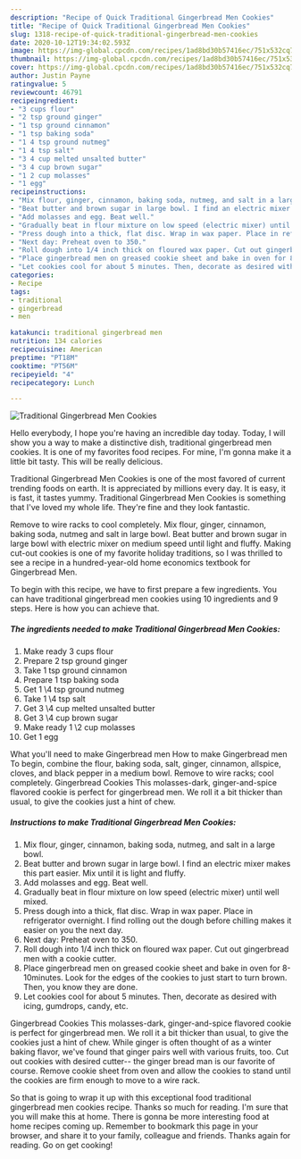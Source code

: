 ```yaml
---
description: "Recipe of Quick Traditional Gingerbread Men Cookies"
title: "Recipe of Quick Traditional Gingerbread Men Cookies"
slug: 1318-recipe-of-quick-traditional-gingerbread-men-cookies
date: 2020-10-12T19:34:02.593Z
image: https://img-global.cpcdn.com/recipes/1ad8bd30b57416ec/751x532cq70/traditional-gingerbread-men-cookies-recipe-main-photo.jpg
thumbnail: https://img-global.cpcdn.com/recipes/1ad8bd30b57416ec/751x532cq70/traditional-gingerbread-men-cookies-recipe-main-photo.jpg
cover: https://img-global.cpcdn.com/recipes/1ad8bd30b57416ec/751x532cq70/traditional-gingerbread-men-cookies-recipe-main-photo.jpg
author: Justin Payne
ratingvalue: 5
reviewcount: 46791
recipeingredient:
- "3 cups flour"
- "2 tsp ground ginger"
- "1 tsp ground cinnamon"
- "1 tsp baking soda"
- "1 4 tsp ground nutmeg"
- "1 4 tsp salt"
- "3 4 cup melted unsalted butter"
- "3 4 cup brown sugar"
- "1 2 cup molasses"
- "1 egg"
recipeinstructions:
- "Mix flour, ginger, cinnamon, baking soda, nutmeg, and salt in a large bowl."
- "Beat butter and brown sugar in large bowl. I find an electric mixer makes this part easier. Mix until it is light and fluffy."
- "Add molasses and egg. Beat well."
- "Gradually beat in flour mixture on low speed (electric mixer) until well mixed."
- "Press dough into a thick, flat disc. Wrap in wax paper. Place in refrigerator overnight. I find rolling out the dough before chilling makes it easier on you the next day."
- "Next day: Preheat oven to 350."
- "Roll dough into 1/4 inch thick on floured wax paper. Cut out gingerbread men with a cookie cutter."
- "Place gingerbread men on greased cookie sheet and bake in oven for 8-10minutes. Look for the edges of the cookies to just start to turn brown. Then, you know they are done."
- "Let cookies cool for about 5 minutes. Then, decorate as desired with icing, gumdrops, candy, etc."
categories:
- Recipe
tags:
- traditional
- gingerbread
- men

katakunci: traditional gingerbread men 
nutrition: 134 calories
recipecuisine: American
preptime: "PT18M"
cooktime: "PT56M"
recipeyield: "4"
recipecategory: Lunch

---
```



![Traditional Gingerbread Men Cookies](https://img-global.cpcdn.com/recipes/1ad8bd30b57416ec/751x532cq70/traditional-gingerbread-men-cookies-recipe-main-photo.jpg)

Hello everybody, I hope you're having an incredible day today. Today, I will show you a way to make a distinctive dish, traditional gingerbread men cookies. It is one of my favorites food recipes. For mine, I'm gonna make it a little bit tasty. This will be really delicious.

Traditional Gingerbread Men Cookies is one of the most favored of current trending foods on earth. It is appreciated by millions every day. It is easy, it is fast, it tastes yummy. Traditional Gingerbread Men Cookies is something that I've loved my whole life. They're fine and they look fantastic.

Remove to wire racks to cool completely. Mix flour, ginger, cinnamon, baking soda, nutmeg and salt in large bowl. Beat butter and brown sugar in large bowl with electric mixer on medium speed until light and fluffy. Making cut-out cookies is one of my favorite holiday traditions, so I was thrilled to see a recipe in a hundred-year-old home economics textbook for Gingerbread Men.


To begin with this recipe, we have to first prepare a few ingredients. You can have traditional gingerbread men cookies using 10 ingredients and 9 steps. Here is how you can achieve that.

<!--inarticleads1-->

##### The ingredients needed to make Traditional Gingerbread Men Cookies:

1. Make ready 3 cups flour
1. Prepare 2 tsp ground ginger
1. Take 1 tsp ground cinnamon
1. Prepare 1 tsp baking soda
1. Get 1 \4 tsp ground nutmeg
1. Take 1 \4 tsp salt
1. Get 3 \4 cup melted unsalted butter
1. Get 3 \4 cup brown sugar
1. Make ready 1 \2 cup molasses
1. Get 1 egg


What you&#39;ll need to make Gingerbread men How to make Gingerbread men To begin, combine the flour, baking soda, salt, ginger, cinnamon, allspice, cloves, and black pepper in a medium bowl. Remove to wire racks; cool completely. Gingerbread Cookies This molasses-dark, ginger-and-spice flavored cookie is perfect for gingerbread men. We roll it a bit thicker than usual, to give the cookies just a hint of chew. 

<!--inarticleads2-->

##### Instructions to make Traditional Gingerbread Men Cookies:

1. Mix flour, ginger, cinnamon, baking soda, nutmeg, and salt in a large bowl.
1. Beat butter and brown sugar in large bowl. I find an electric mixer makes this part easier. Mix until it is light and fluffy.
1. Add molasses and egg. Beat well.
1. Gradually beat in flour mixture on low speed (electric mixer) until well mixed.
1. Press dough into a thick, flat disc. Wrap in wax paper. Place in refrigerator overnight. I find rolling out the dough before chilling makes it easier on you the next day.
1. Next day: Preheat oven to 350.
1. Roll dough into 1/4 inch thick on floured wax paper. Cut out gingerbread men with a cookie cutter.
1. Place gingerbread men on greased cookie sheet and bake in oven for 8-10minutes. Look for the edges of the cookies to just start to turn brown. Then, you know they are done.
1. Let cookies cool for about 5 minutes. Then, decorate as desired with icing, gumdrops, candy, etc.


Gingerbread Cookies This molasses-dark, ginger-and-spice flavored cookie is perfect for gingerbread men. We roll it a bit thicker than usual, to give the cookies just a hint of chew. While ginger is often thought of as a winter baking flavor, we&#39;ve found that ginger pairs well with various fruits, too. Cut out cookies with desired cutter-- the ginger bread man is our favorite of course. Remove cookie sheet from oven and allow the cookies to stand until the cookies are firm enough to move to a wire rack. 

So that is going to wrap it up with this exceptional food traditional gingerbread men cookies recipe. Thanks so much for reading. I'm sure that you will make this at home. There is gonna be more interesting food at home recipes coming up. Remember to bookmark this page in your browser, and share it to your family, colleague and friends. Thanks again for reading. Go on get cooking!
